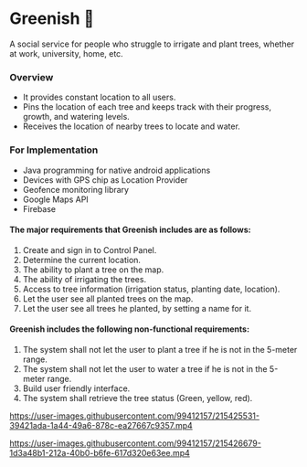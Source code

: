 # Greenish :evergreen_tree:
A social service for people who struggle to irrigate and plant trees, whether at work, university, home, etc.

### Overview ###
- It provides constant location to all users.
- Pins the location of each tree and keeps track with their progress, growth, and watering levels.
- Receives the location of nearby trees to locate and water.

### For Implementation ###
- Java programming for native android applications
- Devices with GPS chip as Location Provider
- Geofence monitoring library
- Google Maps API
- Firebase



#### The major requirements that Greenish includes are as follows: ####
1. Create and sign in to Control Panel.
2. Determine the current location.
3. The ability to plant a tree on the map.
4. The ability of irrigating the trees.
5. Access to tree information (irrigation status, planting date, location).
6. Let the user see all planted trees on the map.
7. Let the user see all trees he planted, by setting a name for it.


#### Greenish includes the following non-functional requirements: ####
1. The system shall not let the user to plant a tree if he is not in the 5-meter range.
2. The system shall not let the user to water a tree if he is not in the 5-meter range.
3. Build user friendly interface.
4. The system shall retrieve the tree status (Green, yellow, red).


https://user-images.githubusercontent.com/99412157/215425531-39421ada-1a44-49a6-878c-ea27667c9357.mp4



https://user-images.githubusercontent.com/99412157/215426679-1d3a48b1-212a-40b0-b6fe-617d320e63ee.mp4

